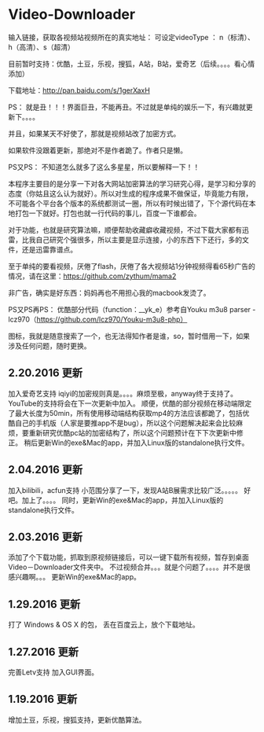 # Video-Downloader
输入链接，获取各视频站视频所在的真实地址：
可设定videoType ： n（标清）、h（高清）、s（超清）

目前暂时支持：优酷，土豆，乐视，搜狐，A站，B站，爱奇艺（后续。。。。看心情添加）

下载地址：http://pan.baidu.com/s/1gerXaxH

PS：
  就是丑！！！界面巨丑，不能再丑。不过就是单纯的娱乐一下，有兴趣就更新下。。。。

  并且，如果某天不好使了，那就是视频站改了加密方式。

  如果软件没跟着更新，那绝对不是作者跪了。作者只是懒。

PS又PS：
  不知道怎么就多了这么多星星，所以要解释一下！！

  本程序主要目的是分享一下对各大网站加密算法的学习研究心得，是学习和分享的态度（你姑且这么认为就好）。所以对生成的程序成果不做保证，毕竟能力有限，不可能各个平台各个版本的系统都测试一圈，所以有时候出错了，下个源代码在本地打包一下就好。打包也就一行代码的事儿，百度一下谁都会。

  对于功能，也就是研究算法嘛，顺便帮助收藏癖收藏视频，不过下载大家都有迅雷，比我自己研究个强很多，所以主要是显示连接，小的东西下下还行，多的文件，还是迅雷靠谱点。

  至于单纯的要看视频，厌倦了flash，厌倦了各大视频站1分钟视频得看65秒广告的情况，请在这里：https://github.com/zythum/mama2

  非广告，确实是好东西：妈妈再也不用担心我的macbook发烫了。

PS又PS再PS：
  优酷部分代码（function：__yk_e）参考自Youku m3u8 parser - lcz970（https://github.com/lcz970/Youku-m3u8-php）

  图标，我就是随意搜索了一个，也无法得知作者是谁，so，暂时借用一下，如果涉及任何问题，随时更换。

## 2.20.2016 更新
加入爱奇艺支持
iqiyi的加密规则真是。。。。麻烦至极，anyway终于支持了。YouTube的支持将会在下一次更新中加入。
顺便，优酷的部分视频在移动端限定了最大长度为50min，所有使用移动端结构获取mp4的方法应该都跪了，包括优酷自己的手机版（人家是要推app不是bug），所以这个问题解决起来会比较麻烦，要重新研究优酷pc站的加密结构了，所以这个问题预计在下下次更新中修正。
稍后更新Win的exe&Mac的app，并加入Linux版的standalone执行文件。

## 2.04.2016 更新
加入bilibili，acfun支持
小范围分享了一下，发现A站B展需求比较广泛。。。。。
好吧。加上了。。。。
同时，更新Win的exe&Mac的app，并加入Linux版的standalone执行文件。

## 2.03.2016 更新
添加了个下载功能，抓取到原视频链接后，可以一键下载所有视频，暂存到桌面Video－Downloader文件夹中。
不过视频合并。。。就是个问题了。。。。并不是很感兴趣啊。。。
更新Win的exe&Mac的app。

## 1.29.2016 更新
打了 Windows & OS X 的包， 丢在百度云上，放个下载地址。


## 1.27.2016 更新
完善Letv支持
加入GUI界面。


## 1.19.2016 更新
增加土豆，乐视，搜狐支持，更新优酷算法。

